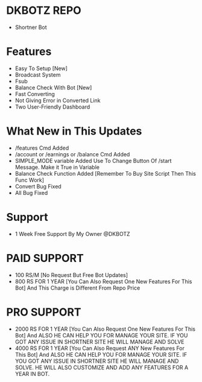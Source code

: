 # DKBOTZ REPO 
- Shortner Bot


# Features
- Easy To Setup [New]
- Broadcast System
- Fsub
- Balance Check With Bot [New]
- Fast Converting
- Not Giving Error in Converted Link
- Two User-Friendly Dashboard

# What New in This Updates
- /features Cmd Added
- /account or /earnings or /balance Cmd Added
- SIMPLE_MODE variable Added Use To Change Button Of /start Message. Make it True in Variable
- Balance Check Function Added [Remember To Buy Site Script Then This Func Work]
- Convert Bug Fixed
- All Bug Fixed


# Support
- 1 Week Free Support By My Owner @DKBOTZ

# PAID SUPPORT 
-  100 RS/M [No Request But Free Bot Updates]
-  800 RS FOR 1 YEAR [You Can Also Request One New Features For This Bot] And This Charge is Different From Repo Price
# PRO SUPPORT
-  2000 RS FOR 1 YEAR [You Can Also Request One New Features For This Bot] And ALSO HE CAN HELP YOU FOR MANAGE YOUR SITE. IF YOU GOT ANY ISSUE IN SHORTNER SITE HE WILL MANAGE AND SOLVE
-  4000 RS FOR 1 YEAR [You Can Also Request ANY New Features For This Bot] And ALSO HE CAN HELP YOU FOR MANAGE YOUR SITE. IF YOU GOT ANY ISSUE IN SHORTNER SITE HE WILL MANAGE AND SOLVE. HE WILL ALSO CUSTOMIZE AND ADD ANY FEATURES FOR A YEAR IN BOT.


